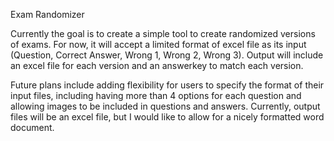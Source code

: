 Exam Randomizer

Currently the goal is to create a simple tool to create randomized versions of exams. For now, it will accept a limited format of excel file as its input (Question, Correct Answer, Wrong 1, Wrong 2, Wrong 3).
Output will include an excel file for each version and an answerkey to match each version. 


Future plans include adding flexibility for users to specify the format of their input files, including having more than 4 options for each question and allowing images to be included in questions and answers. Currently, output files will be an excel file, but I would like to allow for a nicely formatted word document. 